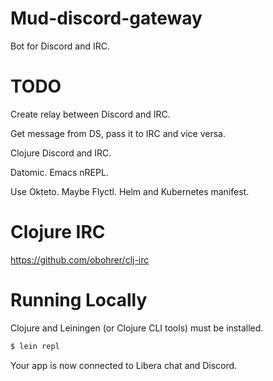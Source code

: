# Mud-discord-gateway

Bot for Discord and IRC.

# TODO

Create relay between Discord and IRC.

Get message from DS, pass it to IRC and vice versa.

Clojure Discord and IRC.

Datomic.
Emacs nREPL.

Use Okteto. Maybe Flyctl.
Helm and Kubernetes manifest.

# Clojure IRC
https://github.com/obohrer/clj-irc

# Running Locally
Clojure and Leiningen (or Clojure CLI tools) must be installed.

```sh
$ lein repl
```

Your app is now connected to Libera chat and Discord.

